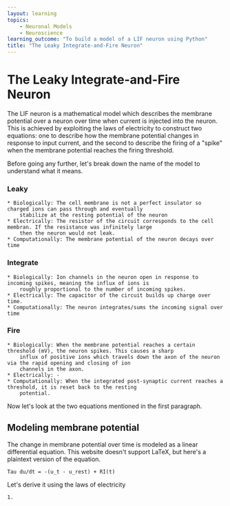 ```yaml
---
layout: learning
topics:
    - Neuronal Models
    - Neuroscience
learning_outcome: "To build a model of a LIF neuron using Python"
title: "The Leaky Integrate-and-Fire Neuron"
---
```


# The Leaky Integrate-and-Fire Neuron

The LIF neuron is a mathematical model which describes the membrane potential over a neuron over time when current is injected into the neuron. This is achieved by exploiting the laws of electricity to construct two equations: one to describe how the membrane potential changes in response to input current, and the second to describe the firing of a "spike" when the membrane potential reaches the firing threshold.

Before going any further, let's break down the name of the model to understand what it means.

### Leaky
    * Biologically: The cell membrane is not a perfect insulator so charged ions can pass through and eventually
        stabilize at the resting potential of the neuron
    * Electrically: The resistor of the circuit corresponds to the cell membran. If the resistance was infinitely large
        then the neuron would not leak.
    * Computationally: The membrane potential of the neuron decays over time

### Integrate
    * Biologically: Ion channels in the neuron open in response to incoming spikes, meaning the influx of ions is
        roughly proportional to the number of incoming spikes.
    * Electrically: The capacitor of the circuit builds up charge over time.
    * Computationally: The neuron integrates/sums the incoming signal over time

### Fire
    * Biologically: When the membrane potential reaches a certain threshold (mV), the neuron spikes. This causes a sharp
        influx of positive ions which travels down the axon of the neuron via the rapid opening and closing of ion
        channels in the axon.
    * Electrically: -
    * Computationally: When the integrated post-synaptic current reaches a threshold, it is reset back to the resting
        potential.

Now let's look at the two equations mentioned in the first paragraph.

## Modeling membrane potential

The change in membrane potential over time is modeled as a linear differential equation. This website doesn't support
LaTeX, but here's a plaintext version of the equation.

    Tau du/dt = -(u_t - u_rest) + RI(t)

Let's derive it using the laws of electricity

    1. 

